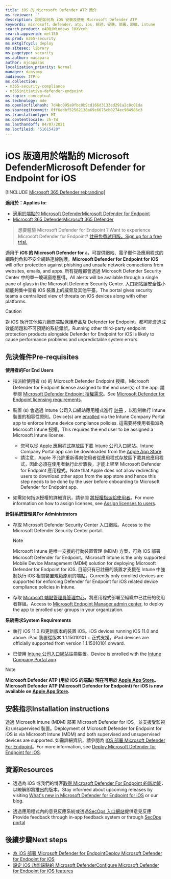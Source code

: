 ```yaml
---
title: iOS 的 Microsoft Defender ATP 簡介
ms.reviewer: ''
description: 說明如何為 iOS 安裝及使用 Microsoft Defender ATP
keywords: microsoft，defender，atp，ios，綜述，安裝，部署，卸載，intune
search.product: eADQiWindows 10XVcnh
search.appverid: met150
ms.prod: m365-security
ms.mktglfcycl: deploy
ms.sitesec: library
ms.pagetype: security
ms.author: macapara
author: mjcaparas
localization_priority: Normal
manager: dansimp
audience: ITPro
ms.collection:
- m365-security-compliance
- m365initiative-defender-endpoint
ms.topic: conceptual
ms.technology: mde
ms.openlocfilehash: 7d4bc095a9fbc0b9cd166d3133ed291a2c8c01da
ms.sourcegitcommit: 0ff6edbf52562138a69c6675cb0274ec984986c3
ms.translationtype: MT
ms.contentlocale: zh-TW
ms.lasthandoff: 04/07/2021
ms.locfileid: "51615420"
---
```

# <a name="microsoft-defender-for-endpoint-for-ios"></a><span data-ttu-id="d0748-104">iOS 版適用於端點的 Microsoft Defender</span><span class="sxs-lookup"><span data-stu-id="d0748-104">Microsoft Defender for Endpoint for iOS</span></span>

[!INCLUDE [Microsoft 365 Defender rebranding](../../includes/microsoft-defender.md)]

<span data-ttu-id="d0748-105">**適用於：**</span><span class="sxs-lookup"><span data-stu-id="d0748-105">**Applies to:**</span></span>
- [<span data-ttu-id="d0748-106">適用於端點的 Microsoft Defender</span><span class="sxs-lookup"><span data-stu-id="d0748-106">Microsoft Defender for Endpoint</span></span>](https://go.microsoft.com/fwlink/p/?linkid=2154037)
- [<span data-ttu-id="d0748-107">Microsoft 365 Defender</span><span class="sxs-lookup"><span data-stu-id="d0748-107">Microsoft 365 Defender</span></span>](https://go.microsoft.com/fwlink/?linkid=2118804)

> <span data-ttu-id="d0748-108">想要體驗 Microsoft Defender for Endpoint？</span><span class="sxs-lookup"><span data-stu-id="d0748-108">Want to experience Microsoft Defender for Endpoint?</span></span> [<span data-ttu-id="d0748-109">註冊免費試用版。</span><span class="sxs-lookup"><span data-stu-id="d0748-109">Sign up for a free trial.</span></span>](https://www.microsoft.com/microsoft-365/windows/microsoft-defender-atp?ocid=docs-wdatp-exposedapis-abovefoldlink)

<span data-ttu-id="d0748-110">適用于 **iOS 的 Microsoft Defender for** a，可提供網站、電子郵件及應用程式的網路釣魚和不安全網路連線防護。</span><span class="sxs-lookup"><span data-stu-id="d0748-110">**Microsoft Defender for Endpoint for iOS** will offer protection against phishing and unsafe network connections from websites, emails, and apps.</span></span> <span data-ttu-id="d0748-111">所有提醒都會透過 Microsoft Defender Security Center 中的單一玻璃窗格獲得。</span><span class="sxs-lookup"><span data-stu-id="d0748-111">All alerts will be available through a single pane of glass in the Microsoft Defender Security Center.</span></span> <span data-ttu-id="d0748-112">入口網站讓安全性小組能夠集中查看 iOS 裝置上的威脅及其他平臺。</span><span class="sxs-lookup"><span data-stu-id="d0748-112">The portal gives security teams a centralized view of threats on iOS devices along with other platforms.</span></span>

> [!CAUTION]
> <span data-ttu-id="d0748-113">對 iOS 執行其他協力廠商端點保護產品及 Defender for Endpoint，都可能會造成效能問題和不可預期的系統錯誤。</span><span class="sxs-lookup"><span data-stu-id="d0748-113">Running other third-party endpoint protection products alongside Defender for Endpoint for iOS is likely to cause performance problems and unpredictable system errors.</span></span>

## <a name="pre-requisites"></a><span data-ttu-id="d0748-114">先決條件</span><span class="sxs-lookup"><span data-stu-id="d0748-114">Pre-requisites</span></span>

<span data-ttu-id="d0748-115">**使用者的**</span><span class="sxs-lookup"><span data-stu-id="d0748-115">**For End Users**</span></span>

- <span data-ttu-id="d0748-116">指派給使用者 (s) 的 Microsoft Defender Endpoint 授權。</span><span class="sxs-lookup"><span data-stu-id="d0748-116">Microsoft Defender for Endpoint license assigned to the end user(s) of the app.</span></span> <span data-ttu-id="d0748-117">請參閱 [Microsoft Defender Endpoint 授權需求](https://docs.microsoft.com/microsoft-365/security/defender-endpoint/minimum-requirements#licensing-requirements)。</span><span class="sxs-lookup"><span data-stu-id="d0748-117">See [Microsoft Defender for Endpoint licensing requirements](https://docs.microsoft.com/microsoft-365/security/defender-endpoint/minimum-requirements#licensing-requirements).</span></span>

- <span data-ttu-id="d0748-118">裝置 (s) 會透過 Intune 公司入口網站應用程式進行 [註冊](https://docs.microsoft.com/mem/intune/user-help/enroll-your-device-in-intune-ios) ，以強制執行 Intune 裝置的相容性原則。</span><span class="sxs-lookup"><span data-stu-id="d0748-118">Device(s) are [enrolled](https://docs.microsoft.com/mem/intune/user-help/enroll-your-device-in-intune-ios) via the Intune Company Portal app to enforce Intune device compliance policies.</span></span> <span data-ttu-id="d0748-119">這需要將使用者指派為 Microsoft Intune 授權。</span><span class="sxs-lookup"><span data-stu-id="d0748-119">This requires the end user to be assigned a Microsoft Intune license.</span></span>
    - <span data-ttu-id="d0748-120">您可以從 [Apple 應用程式存放區](https://apps.apple.com/us/app/intune-company-portal/id719171358)下載 Intune 公司入口網站。</span><span class="sxs-lookup"><span data-stu-id="d0748-120">Intune Company Portal app can be downloaded from the [Apple App Store](https://apps.apple.com/us/app/intune-company-portal/id719171358).</span></span>
    - <span data-ttu-id="d0748-121">請注意，Apple 不允許重新導向使用者從應用程式存放區下載其他應用程式，因此必須在使用者執行此步驟後，才能上架至 Microsoft Defender for Endpoint 應用程式。</span><span class="sxs-lookup"><span data-stu-id="d0748-121">Note that Apple does not allow redirecting users to download other apps from the app store and hence this step needs to be done by the user before onboarding to Microsoft Defender for Endpoint app.</span></span>

- <span data-ttu-id="d0748-122">如需如何指派授權的詳細資訊，請參閱 [將授權指派給使用者](https://docs.microsoft.com/azure/active-directory/users-groups-roles/licensing-groups-assign)。</span><span class="sxs-lookup"><span data-stu-id="d0748-122">For more information on how to assign licenses, see [Assign licenses to users](https://docs.microsoft.com/azure/active-directory/users-groups-roles/licensing-groups-assign).</span></span>

<span data-ttu-id="d0748-123">**針對系統管理員**</span><span class="sxs-lookup"><span data-stu-id="d0748-123">**For Administrators**</span></span>

- <span data-ttu-id="d0748-124">存取 Microsoft Defender Security Center 入口網站。</span><span class="sxs-lookup"><span data-stu-id="d0748-124">Access to the Microsoft Defender Security Center portal.</span></span>

    > [!NOTE]
    > <span data-ttu-id="d0748-125">Microsoft Intune 是唯一支援的行動裝置管理 (MDM) 方案，可為 iOS 部署 Microsoft Defender for Endpoint。</span><span class="sxs-lookup"><span data-stu-id="d0748-125">Microsoft Intune is the only supported Mobile Device Management (MDM) solution for deploying Microsoft Defender for Endpoint for iOS.</span></span> <span data-ttu-id="d0748-126">目前只有已註冊的裝置才支援在 Intune 中強制執行 iOS 相關裝置規範原則的端點。</span><span class="sxs-lookup"><span data-stu-id="d0748-126">Currently only enrolled devices are supported for enforcing Defender for Endpoint for iOS related device compliance policies in Intune.</span></span>

- <span data-ttu-id="d0748-127">存取 [Microsoft 端點管理員管理中心](https://go.microsoft.com/fwlink/?linkid=2109431)，將應用程式部署至組織中已註冊的使用者群組。</span><span class="sxs-lookup"><span data-stu-id="d0748-127">Access to [Microsoft Endpoint Manager admin center](https://go.microsoft.com/fwlink/?linkid=2109431), to deploy the app to enrolled user groups in your organization.</span></span>

<span data-ttu-id="d0748-128">**系統需求**</span><span class="sxs-lookup"><span data-stu-id="d0748-128">**System Requirements**</span></span>

- <span data-ttu-id="d0748-129">執行 iOS 11.0 和更新版本的裝置 iOS。</span><span class="sxs-lookup"><span data-stu-id="d0748-129">iOS devices running iOS 11.0 and above.</span></span> <span data-ttu-id="d0748-130">iPad 裝置從版本 1.1.15010101 + 正式支援。</span><span class="sxs-lookup"><span data-stu-id="d0748-130">iPad devices are officially supported from version 1.1.15010101 onward.</span></span>

- <span data-ttu-id="d0748-131">已使用 [Intune 公司入口網站](https://apps.apple.com/us/app/intune-company-portal/id719171358)註冊裝置。</span><span class="sxs-lookup"><span data-stu-id="d0748-131">Device is enrolled with the [Intune Company Portal app](https://apps.apple.com/us/app/intune-company-portal/id719171358).</span></span>

> [!NOTE]
> <span data-ttu-id="d0748-132">**Microsoft Defender ATP (用於 iOS 的端點) 現在可用於 [Apple App Store](https://aka.ms/mdatpiosappstore)。**</span><span class="sxs-lookup"><span data-stu-id="d0748-132">**Microsoft Defender ATP (Microsoft Defender for Endpoint) for iOS is now available on [Apple App Store](https://aka.ms/mdatpiosappstore).**</span></span>

## <a name="installation-instructions"></a><span data-ttu-id="d0748-133">安裝指示</span><span class="sxs-lookup"><span data-stu-id="d0748-133">Installation instructions</span></span>

<span data-ttu-id="d0748-134">透過 Microsoft Intune (MDM) 部署 Microsoft Defender for iOS，並支援受監視和 unsupervised 裝置。</span><span class="sxs-lookup"><span data-stu-id="d0748-134">Deployment of Microsoft Defender for Endpoint for iOS is via Microsoft Intune (MDM) and both supervised and unsupervised devices are supported.</span></span>
<span data-ttu-id="d0748-135">如需詳細資訊，請參閱為 [IOS 部署 Microsoft Defender For Endpoint](ios-install.md)。</span><span class="sxs-lookup"><span data-stu-id="d0748-135">For more information, see [Deploy Microsoft Defender for Endpoint for iOS](ios-install.md).</span></span>

## <a name="resources"></a><span data-ttu-id="d0748-136">資源</span><span class="sxs-lookup"><span data-stu-id="d0748-136">Resources</span></span>

- <span data-ttu-id="d0748-137">透過為 iOS 或我們的博客[取得 Microsoft Defender For Endpoint 的新功能](ios-whatsnew.md)，以瞭解即將[](https://techcommunity.microsoft.com/t5/microsoft-defender-atp/bg-p/MicrosoftDefenderATPBlog/label-name/iOS)推出的版本。</span><span class="sxs-lookup"><span data-stu-id="d0748-137">Stay informed about upcoming releases by visiting [What's new in Microsoft Defender for Endpoint for iOS](ios-whatsnew.md) or our [blog](https://techcommunity.microsoft.com/t5/microsoft-defender-atp/bg-p/MicrosoftDefenderATPBlog/label-name/iOS).</span></span>

- <span data-ttu-id="d0748-138">透過應用程式內的意見反應系統或透過[SecOps 入口網站](https://securitycenter.microsoft.com)提供意見反應</span><span class="sxs-lookup"><span data-stu-id="d0748-138">Provide feedback through in-app feedback system or through [SecOps portal](https://securitycenter.microsoft.com)</span></span>

## <a name="next-steps"></a><span data-ttu-id="d0748-139">後續步驟</span><span class="sxs-lookup"><span data-stu-id="d0748-139">Next steps</span></span>

- [<span data-ttu-id="d0748-140">為 iOS 部署 Microsoft Defender for Endpoint</span><span class="sxs-lookup"><span data-stu-id="d0748-140">Deploy Microsoft Defender for Endpoint for iOS</span></span>](ios-install.md)
- [<span data-ttu-id="d0748-141">設定 iOS 功能端點的 Microsoft Defender</span><span class="sxs-lookup"><span data-stu-id="d0748-141">Configure Microsoft Defender for Endpoint for iOS features</span></span>](ios-configure-features.md)
